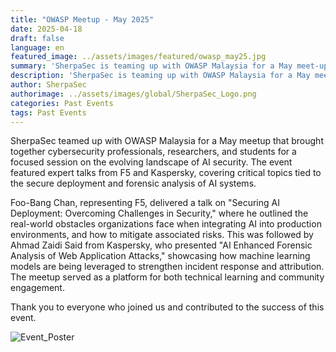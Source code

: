 ```yaml
---
title: "OWASP Meetup - May 2025"
date: 2025-04-18
draft: false
language: en
featured_image: ../assets/images/featured/owasp_may25.jpg
summary: 'SherpaSec is teaming up with OWASP Malaysia for a May meet-up featuring expert talks from F5 and Kaspersky on AI Security and the 2025 OWASP Top 10 for LLM Applications'
description: 'SherpaSec is teaming up with OWASP Malaysia for a May meet-up featuring expert talks from F5 and Kaspersky on AI Security and the 2025 OWASP Top 10 for LLM Applications'
author: SherpaSec
authorimage: ../assets/images/global/SherpaSec_Logo.png
categories: Past Events
tags: Past Events
---
```


SherpaSec teamed up with OWASP Malaysia for a May meetup that brought together cybersecurity professionals, researchers, and students for a focused session on the evolving landscape of AI security. The event featured expert talks from F5 and Kaspersky, covering critical topics tied to the secure deployment and forensic analysis of AI systems.

Foo-Bang Chan, representing F5, delivered a talk on "Securing AI Deployment: Overcoming Challenges in Security," where he outlined the real-world obstacles organizations face when integrating AI into production environments, and how to mitigate associated risks. This was followed by Ahmad Zaidi Said from Kaspersky, who presented "AI Enhanced Forensic Analysis of Web Application Attacks," showcasing how machine learning models are being leveraged to strengthen incident response and attribution. The meetup served as a platform for both technical learning and community engagement.

Thank you to everyone who joined us and contributed to the success of this event.

![Event_Poster](/images/posters/owasp_may25.jpg)